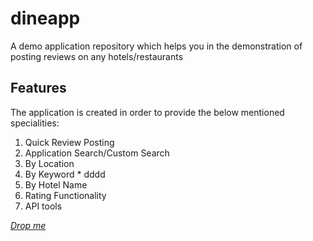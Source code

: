 # dineapp
A demo application repository which helps you in the demonstration of posting reviews on any hotels/restaurants
## Features
The application is created in order to provide the below mentioned specialities:
  1. Quick Review Posting
  2. Application Search/Custom Search
   1. By Location
   2. By Keyword
    * dddd
   3. By Hotel Name
  3. Rating Functionality
  4. API tools
  
  [*_Drop me_*](http://www.renfos.com)
  
